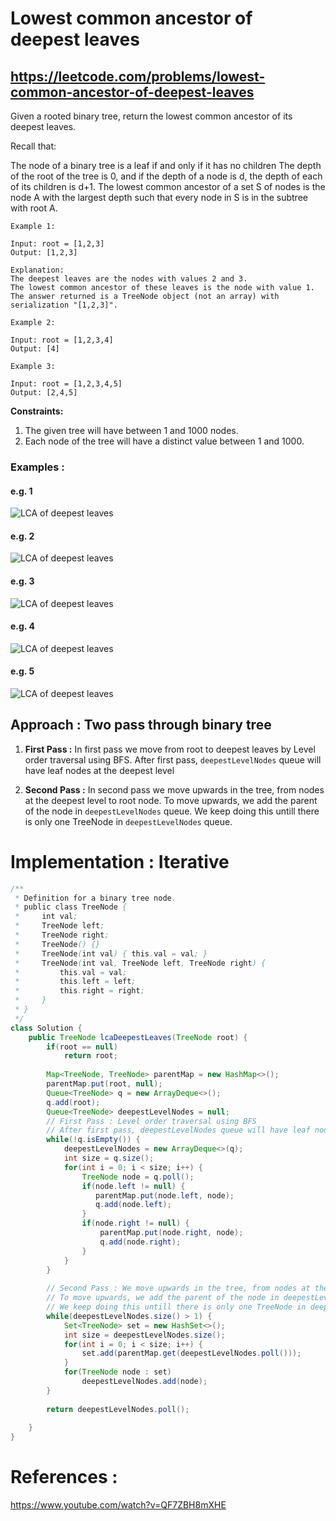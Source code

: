 # Lowest common ancestor of deepest leaves
## https://leetcode.com/problems/lowest-common-ancestor-of-deepest-leaves

Given a rooted binary tree, return the lowest common ancestor of its deepest leaves.

Recall that:

The node of a binary tree is a leaf if and only if it has no children
The depth of the root of the tree is 0, and if the depth of a node is d, the depth of each of its children is d+1.
The lowest common ancestor of a set S of nodes is the node A with the largest depth such that every node in S is in the subtree with root A.
 
```
Example 1:

Input: root = [1,2,3]
Output: [1,2,3]

Explanation: 
The deepest leaves are the nodes with values 2 and 3.
The lowest common ancestor of these leaves is the node with value 1.
The answer returned is a TreeNode object (not an array) with serialization "[1,2,3]".

Example 2:

Input: root = [1,2,3,4]
Output: [4]

Example 3:

Input: root = [1,2,3,4,5]
Output: [2,4,5]
``` 

**Constraints:**

1. The given tree will have between 1 and 1000 nodes.
2. Each node of the tree will have a distinct value between 1 and 1000.

### Examples :

#### e.g. 1
![LCA of deepest leaves](tree-1.JPG?raw=true "LCA of deepest leaves")

#### e.g. 2
![LCA of deepest leaves](tree-2.JPG?raw=true "LCA of deepest leaves")

#### e.g. 3
![LCA of deepest leaves](tree-3.JPG?raw=true "LCA of deepest leaves")

#### e.g. 4
![LCA of deepest leaves](tree-4.JPG?raw=true "LCA of deepest leaves")

#### e.g. 5
![LCA of deepest leaves](tree-5.JPG?raw=true "LCA of deepest leaves")

## Approach : Two pass through binary tree
1. **First Pass :** In first pass we move from root to deepest leaves by Level order traversal using BFS. After first pass, `deepestLevelNodes` queue will have leaf nodes at the deepest level

2. **Second Pass :** In second pass we move upwards in the tree, from nodes at the deepest level to root node. To move upwards, we add the parent of the node in `deepestLevelNodes` queue. We keep doing this untill there is only one TreeNode in `deepestLevelNodes` queue.

# Implementation : Iterative
```java
/**
 * Definition for a binary tree node.
 * public class TreeNode {
 *     int val;
 *     TreeNode left;
 *     TreeNode right;
 *     TreeNode() {}
 *     TreeNode(int val) { this.val = val; }
 *     TreeNode(int val, TreeNode left, TreeNode right) {
 *         this.val = val;
 *         this.left = left;
 *         this.right = right;
 *     }
 * }
 */
class Solution {
    public TreeNode lcaDeepestLeaves(TreeNode root) {
        if(root == null)
            return root;
        
        Map<TreeNode, TreeNode> parentMap = new HashMap<>();
        parentMap.put(root, null);
        Queue<TreeNode> q = new ArrayDeque<>();
        q.add(root);
        Queue<TreeNode> deepestLevelNodes = null;
        // First Pass : Level order traversal using BFS
        // After first pass, deepestLevelNodes queue will have leaf nodes at the deepest level
        while(!q.isEmpty()) {
            deepestLevelNodes = new ArrayDeque<>(q); 
            int size = q.size();
            for(int i = 0; i < size; i++) {
                TreeNode node = q.poll();
                if(node.left != null) {
                   parentMap.put(node.left, node); 
                   q.add(node.left);   
                }
                if(node.right != null) {
                    parentMap.put(node.right, node);
                    q.add(node.right);
                }
            }
        }
        
        // Second Pass : We move upwards in the tree, from nodes at the deepest level to root node.
        // To move upwards, we add the parent of the node in deepestLevelNodes queue.
        // We keep doing this untill there is only one TreeNode in deepestLevelNodes queue.
        while(deepestLevelNodes.size() > 1) {
            Set<TreeNode> set = new HashSet<>();
            int size = deepestLevelNodes.size();
            for(int i = 0; i < size; i++) {
                set.add(parentMap.get(deepestLevelNodes.poll()));
            }
            for(TreeNode node : set) 
                deepestLevelNodes.add(node);
        }
        
        return deepestLevelNodes.poll();
        
    }
}
```

# References :
https://www.youtube.com/watch?v=QF7ZBH8mXHE
